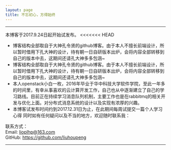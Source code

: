 ```yaml
---
layout: page
title: 不忘初心，方得始终
---
```

---

本博客于2017.9.24日起开始试发布。
<<<<<<< HEAD
- 博客结构全部取自于大神孔令贤的github博客。由于本人不擅长前端设计，所以暂时借用下孔大神的设计，待有朝一日自研版本出炉，会将内容全部转移到自己的版本中去，这期间还请孔大神多多包涵~
- 博客结构全部取自于大神孔令贤的github博客。由于本人不擅长前端设计，所以暂时借用下孔大神的设计，待有朝一日自研版本出炉，会将内容全部转移到自己的版本中去，这期间还请孔大神多多包涵~
- 本人openstack小白一枚，2016年毕业于华中科技大学软件学院，至此一年多的时间里，有幸从事喜欢的云计算开发工作，自己也从中逐渐建立了自己的学习路线。目前正在持续学习消息队列机制，主要工作也是在rabbitmq的相关开发与优化上面。对分布式消息系统的设计以及实现有浓厚的兴趣。
- 本博客试发布时间约到2017.12.31日为止，在此期间每周试提交一篇个人学习心得
同时如有任何疑问以及不当的地方，欢迎随时联系我：

联系方式：  
Email: <lioplhp@163.com>  
GitHub: <https://github.com/liuhoupeng>

---